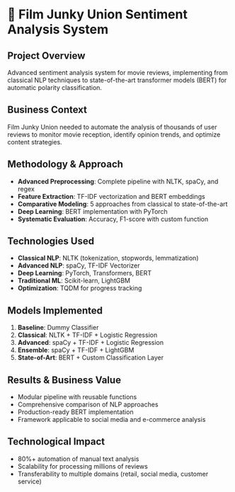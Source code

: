 # 📝 Film Junky Union Sentiment Analysis System

## Project Overview
Advanced sentiment analysis system for movie reviews, implementing from classical NLP techniques to state-of-the-art transformer models (BERT) for automatic polarity classification.

## Business Context
Film Junky Union needed to automate the analysis of thousands of user reviews to monitor movie reception, identify opinion trends, and optimize content strategies.

## Methodology & Approach
- **Advanced Preprocessing**: Complete pipeline with NLTK, spaCy, and regex
- **Feature Extraction**: TF-IDF vectorization and BERT embeddings
- **Comparative Modeling**: 5 approaches from classical to state-of-the-art
- **Deep Learning**: BERT implementation with PyTorch
- **Systematic Evaluation**: Accuracy, F1-score with custom function

## Technologies Used
- **Classical NLP**: NLTK (tokenization, stopwords, lemmatization)
- **Advanced NLP**: spaCy, TF-IDF Vectorizer
- **Deep Learning**: PyTorch, Transformers, BERT
- **Traditional ML**: Scikit-learn, LightGBM
- **Optimization**: TQDM for progress tracking

## Models Implemented
1. **Baseline**: Dummy Classifier
2. **Classical**: NLTK + TF-IDF + Logistic Regression
3. **Advanced**: spaCy + TF-IDF + Logistic Regression
4. **Ensemble**: spaCy + TF-IDF + LightGBM
5. **State-of-Art**: BERT + Custom Classification Layer

## Results & Business Value
- Modular pipeline with reusable functions
- Comprehensive comparison of NLP approaches
- Production-ready BERT implementation
- Framework applicable to social media and e-commerce analysis

## Technological Impact
- 80%+ automation of manual text analysis
- Scalability for processing millions of reviews
- Transferability to multiple domains (retail, social media, customer service)
